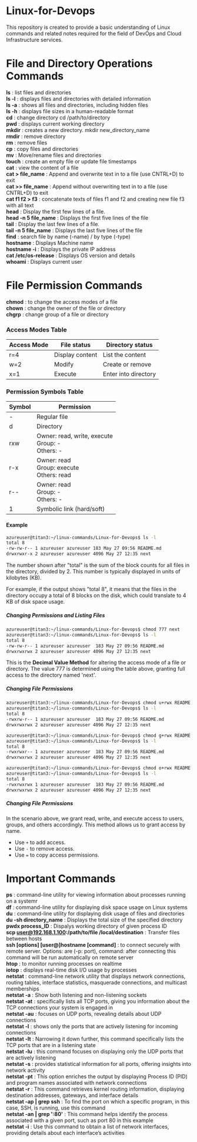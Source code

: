 # Linux-for-Devops
This repository is created to provide a basic understanding of Linux commands and related notes required for the field of DevOps and Cloud Infrastructure services.


# File and Directory Operations Commands

**ls**  :  list files and directories<br>
**ls -l**  :  displays files and directories with detailed information<br>
**ls -a**  :  shows all files and directories, including hidden files<br>
**ls -h**  :  displays file sizes in a human-readable format<br>
**cd**  :  change directory cd /path/to/directory<br>
**pwd**  :  displays current working directory<br>
**mkdir**  :  creates a new directory. mkdir new_directory_name<br>
**rmdir**  :  remove directory<br>
**rm**  :  remove files <br>
**cp**  :  copy files and directories<br>
**mv**  :  Move/rename files and directories<br>
**touch**  :  create an empty file or update file timestamps<br>
**cat**  :  view the content of a file<br>
**cat > file_name**  :  Append and overwrite text in to a file (use CNTRL+D) to exit<br>
**cat >> file_name**  :  Append without overwriting text in to a file (use CNTRL+D) to exit<br>
**cat f1 f2 > f3**  :  concatenate texts of files f1 and f2 and creating new file f3 with all text<br>
**head**  :   Display the first few lines of a file.<br>
**head -n 5 file_name**  :  Displays the first five lines of the file<br>
**tail**  :   Display the last few lines of a file.<br>
**tail -n 5 file_name**  :  Displays the last five lines of the file<br>
**find**  :  search file by name (-name) / by type (-type)<br>
**hostname**  :  Displays Machine name<br>
**hostname -i**  :  Displays the private IP address<br>
**cat /etc/os-release**  :  Displays OS version and details<br>
**whoami**  :  Displays current user<br>

# File Permission Commands

**chmod**  :  to change the access modes of a file<br>
**chown**  :  change the owner of the file or directory<br>
**chgrp**  :  change group of a file or directory<br>


### Access Modes Table

| Access Mode | File status       | Directory status      |
| ----------- | ----------------- | --------------------- |
| r=4         | Display content   | List the content      |
| w=2         | Modify            | Create or remove      |
| x=1         | Execute           | Enter into directory  |

### Permission Symbols Table

| Symbol | Permission                                                 |
| ------ | ---------------------------------------------------------- |
| -      | Regular file                                               |
| d      | Directory                                                  |
| rxw    | Owner: read, write, execute <br> Group: - <br> Others: -  |
| r-x    | Owner: read <br> Group: execute <br> Others: read          |
| r--    | Owner: read <br> Group: - <br> Others: -                  |
| 1      | Symbolic link (hard/soft)                                 |

#### Example

```sh
azureuser@titan3:~/linux-commands/Linux-for-Devops$ ls -l
total 8
-rw-rw-r-- 1 azureuser azureuser 183 May 27 09:56 README.md
drwxrwxr-x 2 azureuser azureuser 4096 May 27 12:35 next
```

The number shown after "total" is the sum of the block counts for all files in the directory, divided by 2. This number is typically displayed in units of kilobytes (KB). <br>

For example, if the output shows "total 8", it means that the files in the directory occupy a total of 8 blocks on the disk, which could translate to 4 KB of disk space usage. <br>

##### Changing Permissions and Listing Files

```sh
azureuser@titan3:~/linux-commands/Linux-for-Devops$ chmod 777 next
azureuser@titan3:~/linux-commands/Linux-for-Devops$ ls -l
total 8
-rw-rw-r-- 1 azureuser azureuser  183 May 27 09:56 README.md
drwxrwxrwx 2 azureuser azureuser 4096 May 27 12:35 next
```

This is the **Decimal Value Method** for altering the access mode of a file or directory. The value 777 is determined using the table above, granting full access to the directory named 'next'.<br>

##### Changing File Permissions

```sh
azureuser@titan3:~/linux-commands/Linux-for-Devops$ chmod u+rwx README.md
azureuser@titan3:~/linux-commands/Linux-for-Devops$ ls -l
total 8
-rwxrw-r-- 1 azureuser azureuser  183 May 27 09:56 README.md
drwxrwxrwx 2 azureuser azureuser 4096 May 27 12:35 next

azureuser@titan3:~/linux-commands/Linux-for-Devops$ chmod g+rwx README.md
azureuser@titan3:~/linux-commands/Linux-for-Devops$ ls -l
total 8
-rwxrwxr-- 1 azureuser azureuser  183 May 27 09:56 README.md
drwxrwxrwx 2 azureuser azureuser 4096 May 27 12:35 next

azureuser@titan3:~/linux-commands/Linux-for-Devops$ chmod o+rwx README.md
azureuser@titan3:~/linux-commands/Linux-for-Devops$ ls -l
total 8
-rwxrwxrwx 1 azureuser azureuser  183 May 27 09:56 README.md
drwxrwxrwx 2 azureuser azureuser 4096 May 27 12:35 next
```

##### Changing File Permissions

In the scenario above, we grant read, write, and execute access to users, groups, and others accordingly. This method allows us to grant access by name. 

- Use `+` to add access.
- Use `-` to remove access.
- Use `=` to copy access permissions.


# Important Commands

**ps**  :  command-line utility for viewing information about processes running on a systemr<br>
**df**  :  command-line utility for displaying disk space usage on Linux systems<br>
**du**  :  command-line utility for displaying disk usage of files and directories<br>
**du -sh directory_name**  :  Displays the total size of the specified directory<br>
**pwdx process_ID**  :  Dispalys working directory of given process ID<br>
**scp user@192.168.1.100:/path/to/file /local/destination**  :  Transfer files between hosts<br>
**ssh [options] [user@]hostname [command]**  :  to connect securely with remote server. Options: are (-p: port), command: after connecting this command will be run automatically on remote server<br>
**htop**  :  to monitor running processes on realtime<br>
**iotop**  :  displays real-time disk I/O usage by processes<br>
**netstat**  :  command-line network utility that displays network connections, routing tables, interface statistics, masquerade connections, and multicast memberships<br>
**netstat -a**  :  Show both listening and non-listening sockets<br>
**netstat -at**  :  specifically lists all TCP ports, giving you information about the TCP connections your system is engaged in<br>
**netstat -au**  :  focuses on UDP ports, revealing details about UDP connections<br>
**netstat -l**  :  shows only the ports that are actively listening for incoming connections<br>
**netstat -lt**  :  Narrowing it down further, this command specifically lists the TCP ports that are in a listening state<br>
**netstat -lu**  :  this command focuses on displaying only the UDP ports that are actively listening<br>
**netstat -s**  :  provides statistical information for all ports, offering insights into network activity<br>
**netstat -pt**  :  This option enriches the output by displaying Process ID (PID) and program names associated with network connections<br>
**netstat -r**  :  This command retrieves kernel routing information, displaying destination addresses, gateways, and interface details<br>
**netstat -ap | grep ssh**  :  To find the port on which a specific program, in this case, SSH, is running, use this command<br>
**netstat -an | grep ':80'**  :  This command helps identify the process associated with a given port, such as port 80 in this example<br>
**netstat -i**  :  Use this command to obtain a list of network interfaces, providing details about each interface’s activities<br>







